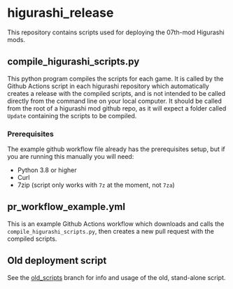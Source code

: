 # higurashi_release

This repository contains scripts used for deploying the 07th-mod Higurashi mods.

## compile_higurashi_scripts.py

This python program compiles the scripts for each game. It is called by the Github Actions script in each higurashi repository which automatically creates a release with the compiled scripts, and is not intended to be called directly from the command line on your local computer. It should be called from the root of a higurashi mod github repo, as it will expect a folder called `Update` containing the scripts to be compiled.

### Prerequisites

The example github workflow file already has the prerequisites setup, but if you are running this manually you will need:

- Python 3.8 or higher
- Curl
- 7zip (script only works with `7z` at the moment, not `7za`)

## pr_workflow_example.yml

This is an example Github Actions workflow which downloads and calls the `compile_higurashi_scripts.py`, then creates a new pull request with the compiled scripts.

## Old deployment script

See the [old_scripts](https://github.com/07th-mod/higurashi_release/tree/old_scripts) branch for info and usage of the old, stand-alone script.

